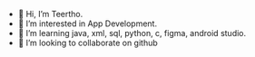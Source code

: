 - 👋 Hi, I’m Teertho.
- 👀 I’m interested in App Development.
- 🌱 I’m learning java, xml, sql, python, c, figma, android studio.
- 💞️ I’m looking to collaborate on github

<!---
teertho323/teertho323 is a ✨ special ✨ repository because its `README.md` (this file) appears on your GitHub profile.
You can click the Preview link to take a look at your changes.
--->
